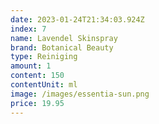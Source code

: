 ```yaml
---
date: 2023-01-24T21:34:03.924Z
index: 7
name: Lavendel Skinspray
brand: Botanical Beauty
type: Reiniging
amount: 1
content: 150
contentUnit: ml
image: /images/essentia-sun.png
price: 19.95
---
```

